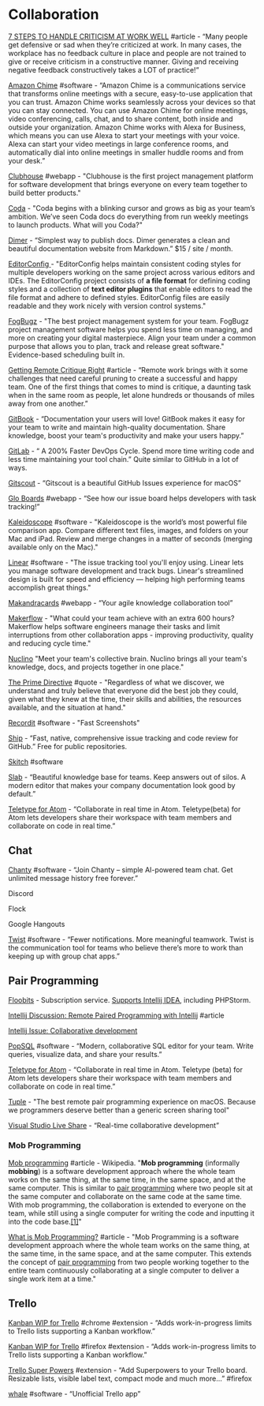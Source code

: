 # Collaboration

[7 STEPS TO HANDLE CRITICISM AT WORK WELL](https://positivesharing.com/2013/07/7-steps-to-handle-criticism-at-work/) #article - “Many people get defensive or sad when they’re criticized at work. In many cases, the workplace has no feedback culture in place and people are not trained to give or receive criticism in a constructive manner. Giving and receiving negative feedback constructively takes a LOT of practice!”

[Amazon Chime](https://aws.amazon.com/chime/) #software - “Amazon Chime is a communications service that transforms online meetings with a secure, easy-to-use application that you can trust. Amazon Chime works seamlessly across your devices so that you can stay connected. You can use Amazon Chime for online meetings, video conferencing, calls, chat, and to share content, both inside and outside your organization. Amazon Chime works with Alexa for Business, which means you can use Alexa to start your meetings with your voice. Alexa can start your video meetings in large conference rooms, and automatically dial into online meetings in smaller huddle rooms and from your desk.”

[Clubhouse](https://clubhouse.io) #webapp - "Clubhouse is the first project management platform for software development that brings everyone on every team together to build better products."

[Coda](https://coda.io/welcome) - "Coda begins with a blinking cursor and grows as big as your team’s ambition. We’ve seen Coda docs do everything from run weekly meetings to launch products. What will you Coda?"

[Dimer](https://dimerapp.com) - “Simplest way to publish docs. Dimer generates a clean and beautiful documentation website from Markdown.” $15 / site / month.

[EditorConfig](https://editorconfig.org) - "EditorConfig helps maintain consistent coding styles for multiple developers working on the same project across various editors and IDEs. The EditorConfig project consists of **a file format** for defining coding styles and a collection of **text editor plugins** that enable editors to read the file format and adhere to defined styles. EditorConfig files are easily readable and they work nicely with version control systems."

[FogBugz](https://www.fogbugz.com/index.html) - "The best project management system for your team. FogBugz project management software helps you spend less time on managing, and more on creating your digital masterpiece. Align your team under a common purpose that allows you to plan, track and release great software." Evidence-based scheduling built in.

[Getting Remote Critique Right](https://medium.com/building-creative-market/getting-remote-critique-right-fc458577a8f4) #article - “Remote work brings with it some challenges that need careful pruning to create a successful and happy team. One of the first things that comes to mind is critique, a daunting task when in the same room as people, let alone hundreds or thousands of miles away from one another.”

[GitBook](https://www.gitbook.com) - “Documentation your users will love! GitBook makes it easy for your team to write and maintain high-quality documentation. Share knowledge, boost your team's productivity and make your users happy.”

[GitLab](https://about.gitlab.com) - “ A 200% Faster DevOps Cycle. Spend more time writing code and less time maintaining your tool chain.” Quite similar to GitHub in a lot of ways.

[Gitscout](https://gitscout.com) - “Gitscout is a beautiful GitHub Issues experience for macOS”

[Glo Boards](https://www.gitkraken.com/glo) #webapp - “See how our issue board helps developers with task tracking!”

[Kaleidoscope](https://www.kaleidoscopeapp.com) #software - "Kaleidoscope is the world’s most powerful file comparison app. Compare different text files, images, and folders on your Mac and iPad. Review and merge changes in a matter of seconds (merging available only on the Mac)."

[Linear](https://linear.app) #software - "The issue tracking tool you'll enjoy using. Linear lets you manage software development and track bugs. Linear's streamlined design is built for speed and efficiency — helping high performing teams accomplish great things."

[Makandracards](https://makandracards.com) #webapp - “Your agile knowledge collaboration tool”

[Makerflow](https://makerflow.co) - "What could your team achieve with an extra 600 hours? Makerflow helps software engineers manage their tasks and limit interruptions from other collaboration apps - improving productivity, quality and reducing cycle time."

[Nuclino](https://www.nuclino.com) "Meet your team's collective brain. Nuclino brings all your team's knowledge, docs, and projects together in one place."

[The Prime Directive](http://www.retrospectivewiki.org/index.php?title=The\_Prime\_Directive) #quote - "Regardless of what we discover, we understand and truly believe that everyone did the best job they could, given what they knew at the time, their skills and abilities, the resources available, and the situation at hand."

[Recordit](https://recordit.co) #software - "Fast Screenshots"

[Ship](https://www.realartists.com) - “Fast, native, comprehensive issue tracking and code review for GitHub.” Free for public repositories.

[Skitch](https://apps.apple.com/us/app/skitch-snap-mark-up-share/id425955336?mt=12) #software

[Slab](https://slab.com) - “Beautiful knowledge base for teams. Keep answers out of silos. A modern editor that makes your company documentation look good by default.”

[Teletype for Atom](https://teletype.atom.io) - “Collaborate in real time in Atom. Teletype(beta) for Atom lets developers share their workspace with team members and collaborate on code in real time.”

## **Chat**

[Chanty](https://www.chanty.com) #software - “Join Chanty – simple AI-powered team chat. Get unlimited message history free forever.”

Discord

Flock

Google Hangouts

[Twist](https://twistapp.com/home) #software - “Fewer notifications. More meaningful teamwork. Twist is the communication tool for teams who believe there’s more to work than keeping up with group chat apps.”

## **Pair Programming**

[Floobits](https://floobits.com) - Subscription service. [Supports Intellij IDEA](https://floobits.com/help/plugins/intellij), including PHPStorm.

[Intellij Discussion: Remote Paired Programming with Intellij](https://intellij-support.jetbrains.com/hc/en-us/community/posts/208387405-Remote-Paired-Programming-with-Intellij) #article

[Intellij Issue: Collaborative development](https://youtrack.jetbrains.com/issue/IDEABKL-708)

[PopSQL](https://popsql.com) #software - “Modern, collaborative SQL editor for your team. Write queries, visualize data, and share your results.”

[Teletype for Atom](https://teletype.atom.io) - “Collaborate in real time in Atom. Teletype (beta) for Atom lets developers share their workspace with team members and collaborate on code in real time.”

[Tuple](https://tuple.app) - "The best remote pair programming experience on macOS. Because we programmers deserve better than a generic screen sharing tool"

[Visual Studio Live Share](https://visualstudio.microsoft.com/services/live-share/) - “Real-time collaborative development”

### Mob Programming

[Mob programming](https://en.wikipedia.org/wiki/Mob\_programming) #article - Wikipedia. "**Mob programming** (informally **mobbing**) is a software development approach where the whole team works on the same thing, at the same time, in the same space, and at the same computer. This is similar to [pair programming](https://en.wikipedia.org/wiki/Pair\_programming) where two people sit at the same computer and collaborate on the same code at the same time. With mob programming, the collaboration is extended to everyone on the team, while still using a single computer for writing the code and inputting it into the code base.[\[1\]](https://en.wikipedia.org/wiki/Mob\_programming#cite\_note-1)"

[What is Mob Programming?](https://www.agilealliance.org/glossary/mob-programming/#q=\~\(infinite\~true\~filters\~\(postType\~\(\~'page\~'post\~'aa\_book\~'aa\_event\_session\~'aa\_experience\_report\~'aa\_glossary\~'aa\_research\_paper\~'aa\_video\)\~tags\~\(\~'mob\*20programming\)\)\~searchTerm\~'\~sort\~false\~sortDirection\~'asc\~page\~1\)) #article - "Mob Programming is a software development approach where the whole team works on the same thing, at the same time, in the same space, and at the same computer. This extends the concept of [pair programming](https://www.agilealliance.org/glossary/pairing/) from two people working together to the entire team continuously collaborating at a single computer to deliver a single work item at a time."

## **Trello**

[Kanban WIP for Trello](https://chrome.google.com/webstore/detail/kanban-wip-for-trello/oekefjibcnongmmmmkdiofgeppfkmdii) #chrome #extension - “Adds work-in-progress limits to Trello lists supporting a Kanban workflow.”

[Kanban WIP for Trello](https://addons.mozilla.org/en-US/firefox/addon/trello-work-in-progress-limit/?src=search) #firefox #extension - “Adds work-in-progress limits to Trello lists supporting a Kanban workflow.”

[Trello Super Powers](https://addons.mozilla.org/en-US/firefox/addon/trello-super-powers/?src=search) #extension - “Add Superpowers to your Trello board. Resizable lists, visible label text, compact mode and much more...” #firefox

[whale](https://github.com/1000ch/whale) #software - “Unofficial Trello app”
